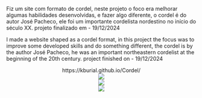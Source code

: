 <p>Fiz um site com formato de cordel, neste projeto o foco era melhorar algumas habilidades desenvolvidas, e fazer algo diferente, o cordel é do autor José Pacheco, ele foi um importante cordelista nordestino no início do século XX. projeto finalizado em - 19/12/2024</p>
<p>I made a website shaped as a cordel format, in this project the focus was to improve some developed skills and do something different, the cordel is by the author José Pacheco, he was an important northeastern cordelist at the beginning of the 20th century. project finished on - 19/12/2024</p>

<div align="center">
https://kburial.github.io/Cordel/
</div>

<div align="center">
<img src="https://github.com/user-attachments/assets/e4eeb5f6-81cb-4140-ba17-d6445aef5e53" />
</div>

<div align="center">
<img src="https://github.com/user-attachments/assets/98380644-92e9-4901-a6d2-ebe7f12b125c" />
</div>

<div align="center">
<img src="https://github.com/user-attachments/assets/319fe736-ad27-4ab5-a77c-1b739112e610" />
</div>


